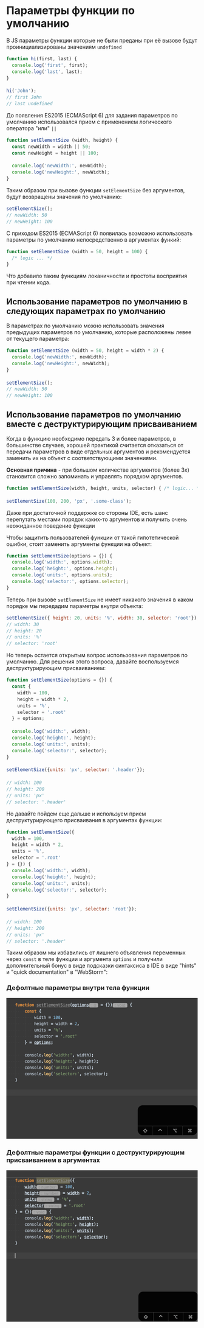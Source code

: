 # Параметры функции по умолчанию

В JS параметры функции которые не были преданы при её вызове будут проинициализированы значениям `undefined`

```javascript
function hi(first, last) {
  console.log('first', first);
  console.log('last', last);
}

hi('John');
// first John
// last undefined
```

До появления ES2015 (ECMAScript 6) для задания параметров по умолчанию использовался прием с применением логического оператора "или" `||`

```javascript
function setElementSize (width, height) {
  const newWidth = width || 50;
  const newHeight = height || 100;
  
  console.log('newWidth:', newWidth);
  console.log('newHeight:', newWidth);
}
```

Таким образом при вызове функции `setElementSize` без аргументов, будут возвращены значения по умолчанию:

```javascript
setElementSize();
// newWidth: 50
// newHeight: 100
```

С приходом ES2015 (ECMAScript 6) появилась возможно использовать параметры по умолчанию непосредственно в аргументах функий:

```javascript
function setElementSize (width = 50, height = 100) {
  /* logic ... */
}
```

Что добавило таким функциям локаничности и простоты восприятия при чтении кода.

## Использование параметров по умолчанию в следующих параметрах по умолчанию

В параметрах по умолчанию можно использовать значения предыдущих параметров по умолчанию, которые расположены левее от текущего параметра:

```javascript
function setElementSize (width = 50, height = width * 2) {
  console.log('newWidth:', newWidth);
  console.log('newHeight:', newWidth);
}

setElementSize(); 
// newWidth: 50
// newHeight: 100
```

## Использование параметров по умолчанию вместе с деструктурирующим присваиванием

Когда в функцию необходимо передать 3 и более параметров, в большинстве случаев, хорошей практикой считается отказаться от передачи параметров в виде отдельных аргументов и рекомендуется заменить их на объект с соответствующими значениями.

**Основная причина** - при большом количестве аргументов (более 3х) становится сложно запоминать и управлять порядком аргументов.

```javascript
function setElementSize(width, height, units, selector) { /* logic... */ }

setElementSize(100, 200, 'px', '.some-class');
```

Даже при достаточной поддержке со стороны IDE, есть шанс перепутать местами порядок каких-то аргументов и получить очень неожиданное поведение функции

Чтобы защитить пользователей функции от такой гипотетической ошибки, стоит заменить аргументы функции на объект:

```javascript
function setElementSize(options = {}) {
  console.log('width:', options.width);
  console.log('height:', options.height);
  console.log('units:', options.units);
  console.log('selector:', options.selector);
}
```

Теперь при вызове `setElementSize` не имеет никакого значения в каком порядке мы передадим параметры внутри объекта:

```javascript
setElementSize({ height: 20, units: '%', width: 30, selector: 'root'});
// width: 30
// height: 20
// units: '%'
// selector: 'root'
```

Но теперь остается открытым вопрос использования параметров по умолчанию. Для решения этого вопроса, давайте воспользуемся деструктурирующим присваиванием:

```javascript
function setElementSize(options = {}) {
  const { 
    width = 100, 
    height = width * 2, 
    units = '%', 
    selector = '.root' 
  } = options;
  
  console.log('width:', width);
  console.log('height:', height);
  console.log('units:', units);
  console.log('selector:', selector);
}

setElementSize({units: 'px', selector: '.header'});

// width: 100
// height: 200
// units: 'px'
// selector: '.header'
```

Но давайте пойдем еще дальше и используем прием деструктурирующего присваивания в аргументах функции:

```javascript
function setElementSize({
  width = 100, 
  height = width * 2, 
  units = '%', 
  selector = '.root' 
} = {}) {  
  console.log('width:', width);
  console.log('height:', height);
  console.log('units:', units);
  console.log('selector:', selector);
}

setElementSize({units: 'px', selector: 'root'});

// width: 100
// height: 200
// units: 'px'
// selector: '.header'
```

Таким образом мы избавились от лишнего объявления переменных через `const` в теле функции и аргумента `options` и получили дополнительный бонус в виде подсказки синтаксиса в IDE в виде "hints" и "quick documentation" в "WebStorm":

### Дефолтные параметры внутри тела функции

!['setElementSize v1'](./setElementSize-v1.gif)



### Дефолтные параметры функции с деструктурирующим присваиванием в аргументах

!['setElementSize v1'](./setElementSize-v2.gif)









